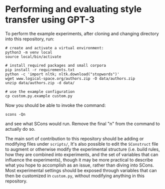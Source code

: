 # Performing and evaluating style transfer using GPT-3

To perform the example experiments, after cloning and changing directory into this repository, run:

```
# create and activate a virtual environment:
python3 -m venv local
source local/bin/activate

# install required packages and small corpora
pip install -r requirements.txt
python -c 'import nltk; nltk.download("stopwords")'
wget www.logical-space.org/authors.zip -O data/authors.zip
unzip data/authors.zip -d data/

# use the example configuration
cp custom.py.example custom.py
```

Now you should be able to invoke the command:

```
scons -Qn
```

and see what SCons would run.  Remove the final "n" from the command to actually do so.

The main sort of contribution to this repository should be adding or modifying files under `scripts/`,
It's also possible to edit the `SConstruct` file to augment or otherwise modify the experimental
structure (i.e. build rules, how they are combined into experiments, and the set of variables that 
can influence the experiments), though it may be more practical to describe what you hope to accomplish
as an issue, rather than diving into SCons.  Most experimental settings should be exposed through
variables that can then be customized in `custom.py`, without modifying anything in this repository.
